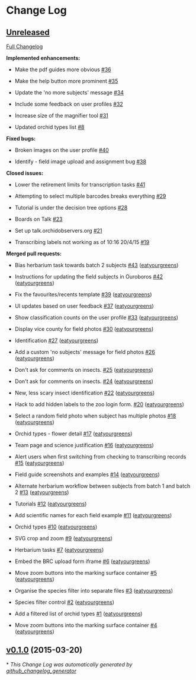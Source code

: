 # Change Log

## [Unreleased](https://github.com/zooniverse/Orchids/tree/HEAD)

[Full Changelog](https://github.com/zooniverse/Orchids/compare/v0.1.0...HEAD)

**Implemented enhancements:**

- Make the pdf guides more obvious [\#36](https://github.com/zooniverse/Orchids/issues/36)

- Make the help button more prominent [\#35](https://github.com/zooniverse/Orchids/issues/35)

- Update the 'no more subjects' message [\#34](https://github.com/zooniverse/Orchids/issues/34)

- Include some feedback on user profiles [\#32](https://github.com/zooniverse/Orchids/issues/32)

- Increase size of the magnifier tool [\#31](https://github.com/zooniverse/Orchids/issues/31)

- Updated orchid types list [\#8](https://github.com/zooniverse/Orchids/issues/8)

**Fixed bugs:**

- Broken images on the user profile [\#40](https://github.com/zooniverse/Orchids/issues/40)

- Identify - field image upload and assignment bug [\#38](https://github.com/zooniverse/Orchids/issues/38)

**Closed issues:**

- Lower the retirement limits for transcription tasks [\#41](https://github.com/zooniverse/Orchids/issues/41)

- Attempting to select multiple barcodes breaks everything [\#29](https://github.com/zooniverse/Orchids/issues/29)

- Tutorial is under the decision tree options [\#28](https://github.com/zooniverse/Orchids/issues/28)

- Boards on Talk [\#23](https://github.com/zooniverse/Orchids/issues/23)

- Set up talk.orchidobservers.org [\#21](https://github.com/zooniverse/Orchids/issues/21)

- Transcribing labels not working as of 10:16 20/4/15 [\#19](https://github.com/zooniverse/Orchids/issues/19)

**Merged pull requests:**

- Bias herbarium task towards batch 2 subjects [\#43](https://github.com/zooniverse/Orchids/pull/43) ([eatyourgreens](https://github.com/eatyourgreens))

- Instructions for updating the field subjects in Ouroboros [\#42](https://github.com/zooniverse/Orchids/pull/42) ([eatyourgreens](https://github.com/eatyourgreens))

- Fix the favourites/recents template [\#39](https://github.com/zooniverse/Orchids/pull/39) ([eatyourgreens](https://github.com/eatyourgreens))

- UI updates based on user feedback [\#37](https://github.com/zooniverse/Orchids/pull/37) ([eatyourgreens](https://github.com/eatyourgreens))

- Show classification counts on the user profile [\#33](https://github.com/zooniverse/Orchids/pull/33) ([eatyourgreens](https://github.com/eatyourgreens))

- Display vice county for field photos [\#30](https://github.com/zooniverse/Orchids/pull/30) ([eatyourgreens](https://github.com/eatyourgreens))

- Identification [\#27](https://github.com/zooniverse/Orchids/pull/27) ([eatyourgreens](https://github.com/eatyourgreens))

- Add a custom 'no subjects' message for field photos [\#26](https://github.com/zooniverse/Orchids/pull/26) ([eatyourgreens](https://github.com/eatyourgreens))

- Don't ask for comments on insects. [\#25](https://github.com/zooniverse/Orchids/pull/25) ([eatyourgreens](https://github.com/eatyourgreens))

- Don't ask for comments on insects. [\#24](https://github.com/zooniverse/Orchids/pull/24) ([eatyourgreens](https://github.com/eatyourgreens))

- New, less scary insect identification [\#22](https://github.com/zooniverse/Orchids/pull/22) ([eatyourgreens](https://github.com/eatyourgreens))

- Hack to add hidden labels to the zoo login form. [\#20](https://github.com/zooniverse/Orchids/pull/20) ([eatyourgreens](https://github.com/eatyourgreens))

- Select a random field photo when subject has multiple photos [\#18](https://github.com/zooniverse/Orchids/pull/18) ([eatyourgreens](https://github.com/eatyourgreens))

- Orchid types - flower detail [\#17](https://github.com/zooniverse/Orchids/pull/17) ([eatyourgreens](https://github.com/eatyourgreens))

- Team page and science justification [\#16](https://github.com/zooniverse/Orchids/pull/16) ([eatyourgreens](https://github.com/eatyourgreens))

- Alert users when first switching from checking to transcribing records [\#15](https://github.com/zooniverse/Orchids/pull/15) ([eatyourgreens](https://github.com/eatyourgreens))

- Field guide screenshots and examples [\#14](https://github.com/zooniverse/Orchids/pull/14) ([eatyourgreens](https://github.com/eatyourgreens))

- Alternate herbarium workflow between subjects from batch 1 and batch 2 [\#13](https://github.com/zooniverse/Orchids/pull/13) ([eatyourgreens](https://github.com/eatyourgreens))

- Tutorials [\#12](https://github.com/zooniverse/Orchids/pull/12) ([eatyourgreens](https://github.com/eatyourgreens))

- Add scientific names for each field example [\#11](https://github.com/zooniverse/Orchids/pull/11) ([eatyourgreens](https://github.com/eatyourgreens))

- Orchid types [\#10](https://github.com/zooniverse/Orchids/pull/10) ([eatyourgreens](https://github.com/eatyourgreens))

- SVG crop and zoom [\#9](https://github.com/zooniverse/Orchids/pull/9) ([eatyourgreens](https://github.com/eatyourgreens))

- Herbarium tasks [\#7](https://github.com/zooniverse/Orchids/pull/7) ([eatyourgreens](https://github.com/eatyourgreens))

- Embed the BRC upload form iframe [\#6](https://github.com/zooniverse/Orchids/pull/6) ([eatyourgreens](https://github.com/eatyourgreens))

- Move zoom buttons into the marking surface container [\#5](https://github.com/zooniverse/Orchids/pull/5) ([eatyourgreens](https://github.com/eatyourgreens))

- Organise the species filter into separate files [\#3](https://github.com/zooniverse/Orchids/pull/3) ([eatyourgreens](https://github.com/eatyourgreens))

- Species filter control [\#2](https://github.com/zooniverse/Orchids/pull/2) ([eatyourgreens](https://github.com/eatyourgreens))

- Add a filtered list of orchid types [\#1](https://github.com/zooniverse/Orchids/pull/1) ([eatyourgreens](https://github.com/eatyourgreens))

- Move zoom buttons into the marking surface container [\#4](https://github.com/zooniverse/Orchids/pull/4) ([eatyourgreens](https://github.com/eatyourgreens))

## [v0.1.0](https://github.com/zooniverse/Orchids/tree/v0.1.0) (2015-03-20)



\* *This Change Log was automatically generated by [github_changelog_generator](https://github.com/skywinder/Github-Changelog-Generator)*